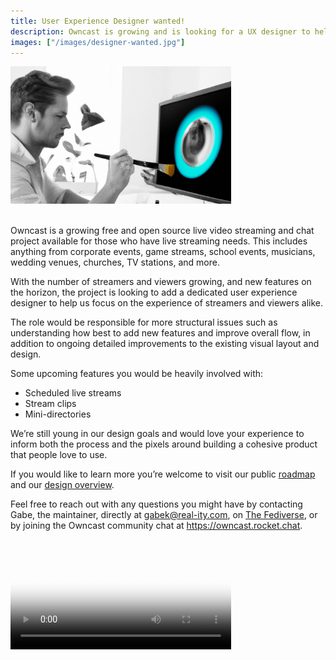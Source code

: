 ```yaml
---
title: User Experience Designer wanted!
description: Owncast is growing and is looking for a UX designer to help us focus on the experience of streamers and viewers alike.
images: ["/images/designer-wanted.jpg"]
---
```


<img src="/images/designer-wanted.jpg" width="70%"/>
<br/><br/>

Owncast is a growing free and open source live video streaming and chat project available for those who have live streaming needs. This includes anything from corporate events, game streams, school events, musicians, wedding venues, churches, TV stations, and more.

With the number of streamers and viewers growing, and new features on the horizon, the project is looking to add a dedicated user experience designer to help us focus on the experience of streamers and viewers alike.

The role would be responsible for more structural issues such as understanding how best to add new features and improve overall flow, in addition to ongoing detailed improvements to the existing visual layout and design.

Some upcoming features you would be heavily involved with:

- Scheduled live streams
- Stream clips
- Mini-directories

We’re still young in our design goals and would love your experience to inform both the process and the pixels around building a cohesive product that people love to use.

If you would like to learn more you’re welcome to visit our public [roadmap](https://owncast.online/roadmap) and our [design overview](https://owncast.online/components/?path=/story/owncast-documentation-design--page).

Feel free to reach out with any questions you might have by contacting Gabe, the maintainer, directly at gabek@real-ity.com, on [The Fediverse](https://social.gabekangas.com/users/gabek), or by joining the Owncast community chat at https://owncast.rocket.chat.

<video id="video" controls preload="metadata" width="70%" poster="https://videos.owncast.online/t/xaJ3xNn9Y6pWTdB25m9ai3">
  <source src="https://videos.owncast.online/v/xaJ3xNn9Y6pWTdB25m9ai3.mp4?quality=" type="video/mp4" />
</video>
